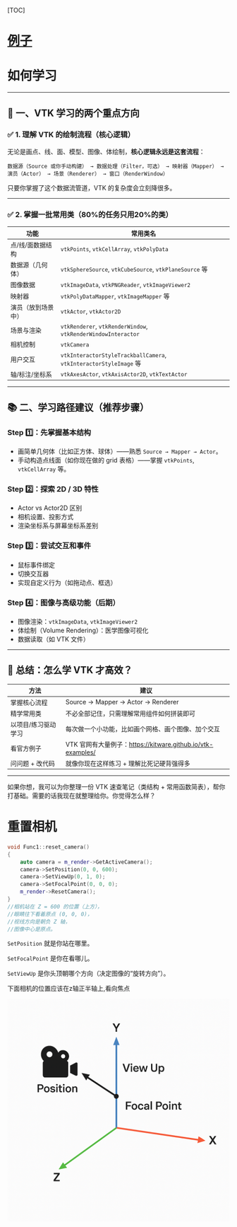 [TOC]

# [例子](./examples/readme_list.md)

# 如何学习

------

## 🧭 **一、VTK 学习的两个重点方向**

### ✅ 1. **理解 VTK 的绘制流程（核心逻辑）**

无论是画点、线、面、模型、图像、体绘制，**核心逻辑永远是这套流程**：

```text
数据源（Source 或你手动构建） → 数据处理（Filter，可选） → 映射器（Mapper） → 演员（Actor） → 场景（Renderer） → 窗口（RenderWindow）
```

只要你掌握了这个数据流管道，VTK 的复杂度会立刻降很多。

------

### ✅ 2. **掌握一批常用类（80%的任务只用20%的类）**

| 功能               | 常用类名                                                     |
| ------------------ | ------------------------------------------------------------ |
| 点/线/面数据结构   | `vtkPoints`, `vtkCellArray`, `vtkPolyData`                   |
| 数据源（几何体）   | `vtkSphereSource`, `vtkCubeSource`, `vtkPlaneSource` 等      |
| 图像数据           | `vtkImageData`, `vtkPNGReader`, `vtkImageViewer2`            |
| 映射器             | `vtkPolyDataMapper`, `vtkImageMapper` 等                     |
| 演员（放到场景中） | `vtkActor`, `vtkActor2D`                                     |
| 场景与渲染         | `vtkRenderer`, `vtkRenderWindow`, `vtkRenderWindowInteractor` |
| 相机控制           | `vtkCamera`                                                  |
| 用户交互           | `vtkInteractorStyleTrackballCamera`, `vtkInteractorStyleImage` 等 |
| 轴/标注/坐标系     | `vtkAxesActor`, `vtkAxisActor2D`, `vtkTextActor`             |

------

## 📚 **二、学习路径建议（推荐步骤）**

### Step 1️⃣：先掌握基本结构

- 画简单几何体（比如正方体、球体）——熟悉 `Source → Mapper → Actor`。
- 手动构造点线面（如你现在做的 grid 表格）——掌握 `vtkPoints`, `vtkCellArray` 等。

### Step 2️⃣：探索 2D / 3D 特性

- Actor vs Actor2D 区别
- 相机设置、投影方式
- 渲染坐标系与屏幕坐标系差别

### Step 3️⃣：尝试交互和事件

- 鼠标事件绑定
- 切换交互器
- 实现自定义行为（如拖动点、框选）

### Step 4️⃣：图像与高级功能（后期）

- 图像渲染：`vtkImageData`, `vtkImageViewer2`
- 体绘制（Volume Rendering）：医学图像可视化
- 数据读取（如 VTK 文件）

------

## 🧠 总结：怎么学 VTK 才高效？

| 方法                | 建议                                                        |
| ------------------- | ----------------------------------------------------------- |
| 掌握核心流程        | Source → Mapper → Actor → Renderer                          |
| 精学常用类          | 不必全部记住，只需理解常用组件如何拼装即可                  |
| 以项目/练习驱动学习 | 每次做一个小功能，比如画个网格、画个图像、加个交互          |
| 看官方例子          | VTK 官网有大量例子：https://kitware.github.io/vtk-examples/ |
| 问问题 + 改代码     | 就像你现在这样练习 + 理解比死记硬背强得多                   |

------

如果你想，我可以为你整理一份 VTK 速查笔记（类结构 + 常用函数简表），帮你打基础。需要的话我现在就整理给你。你觉得怎么样？

# 重置相机

```c++
void Func1::reset_camera()
{
    auto camera = m_render->GetActiveCamera();
    camera->SetPosition(0, 0, 600);
    camera->SetViewUp(0, 1, 0);
    camera->SetFocalPoint(0, 0, 0);
    m_render->ResetCamera();  
}
//相机站在 Z = 600 的位置（上方），
//眼睛往下看着原点 (0, 0, 0)，
//视线方向是朝负 Z 轴，
//图像中心是原点。
```

`SetPosition` 就是你站在哪里。

`SetFocalPoint` 是你在看哪儿。

`SetViewUp` 是你头顶朝哪个方向（决定图像的“旋转方向”）。

下面相机的位置应该在z轴正半轴上,看向焦点

![image-20250611150623511](README.assets/image-20250611150623511.png)